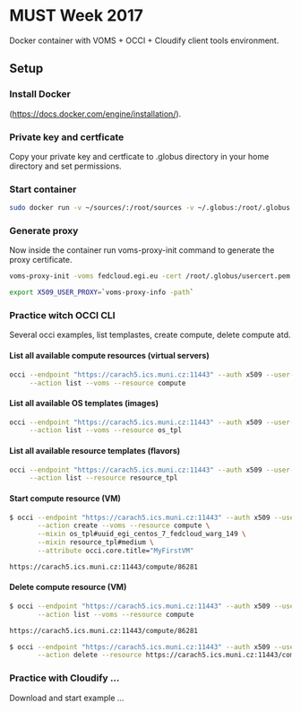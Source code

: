 # MUST Week 2017


Docker container with VOMS + OCCI + Cloudify client tools environment.

## Setup

### Install Docker
(https://docs.docker.com/engine/installation/).


### Private key and certficate

Copy your private key and certficate to .globus directory in your home directory and set permissions.


### Start container
```bash
sudo docker run -v ~/sources/:/root/sources -v ~/.globus:/root/.globus -it radimpesa/mustweek2017 /bin/bash
```

### Generate proxy
Now inside the container run voms-proxy-init command to generate the proxy certificate.

```bash
voms-proxy-init -voms fedcloud.egi.eu -cert /root/.globus/usercert.pem -key /root/.globus/userkey.pem --rfc
```

```bash
export X509_USER_PROXY=`voms-proxy-info -path`
```

### Practice witch OCCI CLI

Several occi examples, list templastes, create compute, delete compute atd.

#### List all available compute resources (virtual servers)
```bash
occi --endpoint "https://carach5.ics.muni.cz:11443" --auth x509 --user-cred $X509_USER_PROXY \
     --action list --voms --resource compute
```

#### List all available OS templates (images)
```bash
occi --endpoint "https://carach5.ics.muni.cz:11443" --auth x509 --user-cred $X509_USER_PROXY \
     --action list --voms --resource os_tpl
```

#### List all available resource templates (flavors)
```bash
occi --endpoint "https://carach5.ics.muni.cz:11443" --auth x509 --user-cred $X509_USER_PROXY --voms \
     --action list --resource resource_tpl
```

#### Start compute resource (VM)
```bash
$ occi --endpoint "https://carach5.ics.muni.cz:11443" --auth x509 --user-cred $X509_USER_PROXY \
       --action create --voms --resource compute \
       --mixin os_tpl#uuid_egi_centos_7_fedcloud_warg_149 \
       --mixin resource_tpl#medium \
       --attribute occi.core.title="MyFirstVM"

https://carach5.ics.muni.cz:11443/compute/86281
```

#### Delete compute resource (VM)
```bash
$ occi --endpoint "https://carach5.ics.muni.cz:11443" --auth x509 --user-cred $X509_USER_PROXY \
       --action list --voms --resource compute

https://carach5.ics.muni.cz:11443/compute/86281
```

```bash
$ occi --endpoint "https://carach5.ics.muni.cz:11443" --auth x509 --user-cred $X509_USER_PROXY --voms \
       --action delete --resource https://carach5.ics.muni.cz:11443/compute/86281
```


### Practice with Cloudify ...
Download and start example
...

